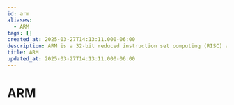 ```yaml
---
id: arm
aliases:
  - ARM
tags: []
created_at: 2025-03-27T14:13:11.000-06:00
description: ARM is a 32-bit reduced instruction set computing (RISC) architecture.
title: ARM
updated_at: 2025-03-27T14:13:11.000-06:00
---
```


# ARM
